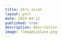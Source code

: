 ```yaml
---
title: Zéro avion
layout: post
date: 2025-04-12
published: true
description: description
image: /images/plane.png
---
```

